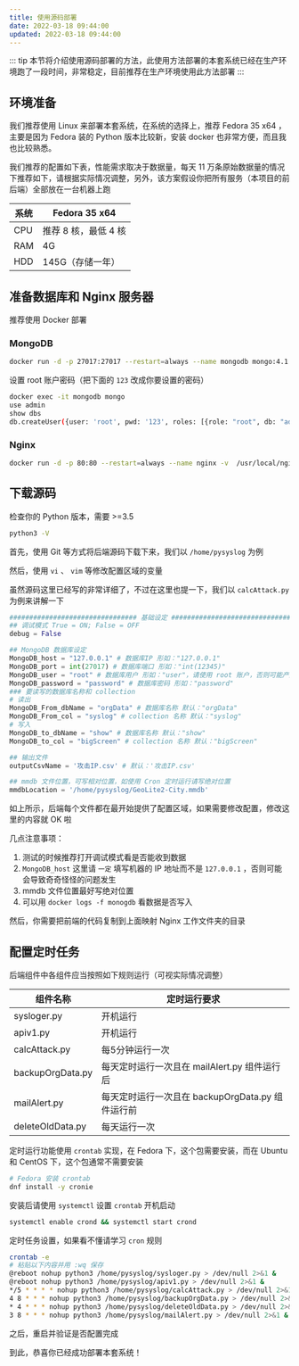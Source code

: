 ```yaml
---
title: 使用源码部署
date: 2022-03-18 09:44:00
updated: 2022-03-18 09:44:00
---
```


::: tip
本节将介绍使用源码部署的方法，此使用方法部署的本套系统已经在生产环境跑了一段时间，非常稳定，目前推荐在生产环境使用此方法部署
:::

## 环境准备

我们推荐使用 Linux 来部署本套系统，在系统的选择上，推荐 Fedora 35 x64 ，主要是因为 Fedora 装的 Python 版本比较新，安装 docker 也非常方便，而且我也比较熟悉。

我们推荐的配置如下表，性能需求取决于数据量，每天 11 万条原始数据量的情况下推荐如下，请根据实际情况调整，另外，该方案假设你把所有服务（本项目的前后端）全部放在一台机器上跑

| 系统 | Fedora 35 x64        |
| ---- | -------------------- |
| CPU  | 推荐 8 核，最低 4 核 |
| RAM  | 4G                   |
| HDD  | 145G（存储一年）     |

## 准备数据库和 Nginx 服务器

推荐使用 Docker 部署

### MongoDB

```bash
docker run -d -p 27017:27017 --restart=always --name mongodb mongo:4.1.6 --auth
```

设置 root 账户密码（把下面的 `123` 改成你要设置的密码）

```bash
docker exec -it mongodb mongo
use admin
show dbs
db.createUser({user: 'root', pwd: '123', roles: [{role: "root", db: "admin"}]})
```

### Nginx

```bash
docker run -d -p 80:80 --restart=always --name nginx -v  /usr/local/nginx:/usr/share/nginx/html nginx
```

## 下载源码

检查你的 Python 版本，需要 >=3.5

```bash
python3 -V
```

首先，使用 Git 等方式将后端源码下载下来，我们以 `/home/pysyslog` 为例

然后，使用 `vi` 、 `vim`  等修改配置区域的变量

虽然源码这里已经写的非常详细了，不过在这里也提一下，我们以 `calcAttack.py` 为例来讲解一下

```python
################################ 基础设定 ################################
## 调试模式 True = ON; False = OFF
debug = False

## MongoDB 数据库设定
MongoDB_host = "127.0.0.1" # 数据库IP 形如："127.0.0.1"
MongoDB_port = int(27017) # 数据库端口 形如："int(12345)"
MongoDB_user = "root" # 数据库用户 形如："user"，请使用 root 账户，否则可能产生意外的问题
MongoDB_password = "password" # 数据库密码 形如："password"
### 要读写的数据库名称和 collection
# 读出
MongoDB_From_dbName = "orgData" # 数据库名称 默认："orgData"
MongoDB_From_col = "syslog" # collection 名称 默认："syslog"
# 写入
MongoDB_to_dbName = "show" # 数据库名称 默认："show"
MongoDB_to_col = "bigScreen" # collection 名称 默认："bigScreen"

## 输出文件
outputCsvName = '攻击IP.csv' # 默认：'攻击IP.csv'

## mmdb 文件位置，可写相对位置，如使用 Cron 定时运行请写绝对位置
mmdbLocation = '/home/pysyslog/GeoLite2-City.mmdb'
```

如上所示，后端每个文件都在最开始提供了配置区域，如果需要修改配置，修改这里的内容就 OK 啦

几点注意事项：

1. 测试的时候推荐打开调试模式看是否能收到数据
2. `MongoDB_host` 这里请 `一定` 填写机器的 IP 地址而不是 `127.0.0.1` ，否则可能会导致奇奇怪怪的问题发生
3. mmdb 文件位置最好写绝对位置
4. 可以用 `docker logs -f monogdb` 看数据是否写入

然后，你需要把前端的代码复制到上面映射 Nginx 工作文件夹的目录

## 配置定时任务

后端组件中各组件应当按照如下规则运行（可视实际情况调整）

| 组件名称         | 定时运行要求                                     |
| ---------------- | ------------------------------------------------ |
| sysloger.py      | 开机运行                                         |
| apiv1.py         | 开机运行                                         |
| calcAttack.py    | 每5分钟运行一次                                  |
| backupOrgData.py | 每天定时运行一次且在 mailAlert.py 组件运行后     |
| mailAlert.py     | 每天定时运行一次且在 backupOrgData.py 组件运行前 |
| deleteOldData.py | 每天运行一次                                     |

定时运行功能使用 `crontab` 实现，在 Fedora 下，这个包需要安装，而在 Ubuntu 和 CentOS 下，这个包通常不需要安装

```bash
# Fedora 安装 crontab
dnf install -y cronie 
```

安装后请使用 `systemctl` 设置 `crontab` 开机启动

```bash
systemctl enable crond && systemctl start crond
```

定时任务设置，如果看不懂请学习 `cron` 规则

```bash
crontab -e
# 粘贴以下内容并用 :wq 保存
@reboot nohup python3 /home/pysyslog/sysloger.py > /dev/null 2>&1 &
@reboot nohup python3 /home/pysyslog/apiv1.py > /dev/null 2>&1 &
*/5 * * * * nohup python3 /home/pysyslog/calcAttack.py > /dev/null 2>&1 &
4 8 * * * nohup python3 /home/pysyslog/backupOrgData.py > /dev/null 2>&1 &
* 4 * * * nohup python3 /home/pysyslog/deleteOldData.py > /dev/null 2>&1 &
3 8 * * * nohup python3 /home/pysyslog/mailAlert.py > /dev/null 2>&1 &
```

之后，重启并验证是否配置完成

到此，恭喜你已经成功部署本套系统！